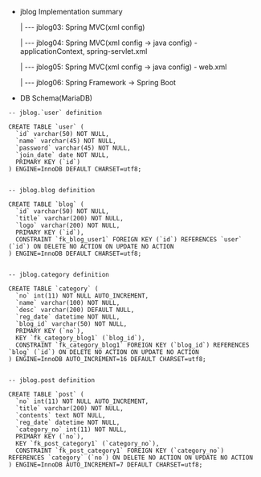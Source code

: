 * jblog Implementation summary

   | --- jblog03: Spring MVC(xml config)

   | --- jblog04: Spring MVC(xml config -> java config) - applicationContext, spring-servlet.xml

   | --- jblog05: Spring MVC(xml config -> java config) - web.xml

   | --- jblog06: Spring Framework -> Spring Boot

* DB Schema(MariaDB)
```
-- jblog.`user` definition

CREATE TABLE `user` (
  `id` varchar(50) NOT NULL,
  `name` varchar(45) NOT NULL,
  `password` varchar(45) NOT NULL,
  `join_date` date NOT NULL,
  PRIMARY KEY (`id`)
) ENGINE=InnoDB DEFAULT CHARSET=utf8;


-- jblog.blog definition

CREATE TABLE `blog` (
  `id` varchar(50) NOT NULL,
  `title` varchar(200) NOT NULL,
  `logo` varchar(200) NOT NULL,
  PRIMARY KEY (`id`),
  CONSTRAINT `fk_blog_user1` FOREIGN KEY (`id`) REFERENCES `user` (`id`) ON DELETE NO ACTION ON UPDATE NO ACTION
) ENGINE=InnoDB DEFAULT CHARSET=utf8;


-- jblog.category definition

CREATE TABLE `category` (
  `no` int(11) NOT NULL AUTO_INCREMENT,
  `name` varchar(100) NOT NULL,
  `desc` varchar(200) DEFAULT NULL,
  `reg_date` datetime NOT NULL,
  `blog_id` varchar(50) NOT NULL,
  PRIMARY KEY (`no`),
  KEY `fk_category_blog1` (`blog_id`),
  CONSTRAINT `fk_category_blog1` FOREIGN KEY (`blog_id`) REFERENCES `blog` (`id`) ON DELETE NO ACTION ON UPDATE NO ACTION
) ENGINE=InnoDB AUTO_INCREMENT=16 DEFAULT CHARSET=utf8;


-- jblog.post definition

CREATE TABLE `post` (
  `no` int(11) NOT NULL AUTO_INCREMENT,
  `title` varchar(200) NOT NULL,
  `contents` text NOT NULL,
  `reg_date` datetime NOT NULL,
  `category_no` int(11) NOT NULL,
  PRIMARY KEY (`no`),
  KEY `fk_post_category1` (`category_no`),
  CONSTRAINT `fk_post_category1` FOREIGN KEY (`category_no`) REFERENCES `category` (`no`) ON DELETE NO ACTION ON UPDATE NO ACTION
) ENGINE=InnoDB AUTO_INCREMENT=7 DEFAULT CHARSET=utf8;
```
